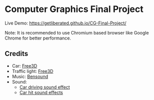 # Computer Graphics Final Project

Live Demo: https://getliberated.github.io/CG-Final-Project/

Note: It is recommended to use Chromium based browser like Google Chrome for better performance.

## Credits

- Car: [Free3D](https://free3d.com/3d-model/vw-touareg-72326.html)
- Traffic light: [Free3D](https://free3d.com/3d-model/traffic-light-60722.html)
- Music: [Bensound](https://www.bensound.com/royalty-free-music/track/the-lounge)
- Sound:
  - [Car driving sound effect](https://www.youtube.com/watch?v=cxMmWIykFd8)
  - [Car hit sound effects](https://www.youtube.com/watch?v=kALAXC9nJac)
